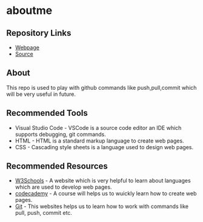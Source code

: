 # aboutme

## Repository Links

- [Webpage](https://nikithamandala.github.io/aboutme/ "Working With aboutme Webpage")
- [Source](https://github.com/nikithamandala/aboutme "Working With aboutme source")

## About

This repo is used to play with github commands like push,pull,commit which will be very useful in future.

## Recommended Tools

- Visual Studio Code - VSCode is a source code editor an IDE which supports debugging, git commands.
- HTML - HTML is a standard markup language to create web pages.
- CSS - Cascading style sheets is a language used to design web pages.

## Recommended Resources

- [W3Schools](https://www.w3schools.com/) - A website which is very helpful to learn about languages which are used to develop web pages.
- [codecademy](https://www.codecademy.com/learn/learn-html) - A course will helps us to wuickly learn how to create web pages.
- [Git](https://git-scm.com/) - This websites helps us to learn how to work with commands like pull, push, commit etc.

